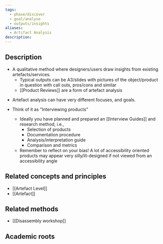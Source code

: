```yaml
---
tags:
  - phase/discover
  - goal/analyse
  - outputs/insights
aliases:
  - Artifact Analysis
description:
---
```


## Description
- A qualitative method where designers/users draw insights from existing artefacts/services. 
	- Typical outputs can be A3/slides with pictures of the object/product in question with call outs, pros/cons and similar
	- [[Product Reviews]] are a form of artefact analysis 

* Artefact analysis can have very different focuses, and goals. 

* Think of it as "Interviewing products"
	* Ideally you have planned and prepared an [[Interview Guides]] and research method, i.e.,
		* Selection of products 
		* Documentation procedure 
		* Analysis/interpretation guide 
		* Comparison and metrics 
	* Remember to reflect on your bias! A lot of accessibility oriented products may appear very silly/ill-designed if not viewed from an accessibility angle 


## Related concepts and principles
- [[Artefact Level]]
- [[Artefact]]


## Related methods
- [[Disassembly workshop]]



## Academic roots
